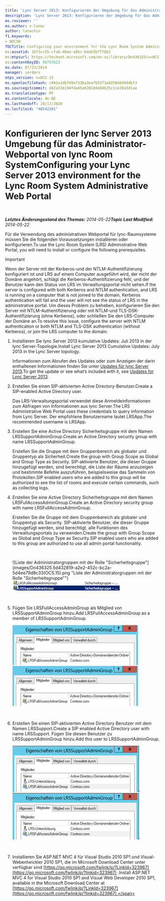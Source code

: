 ```yaml
---
title: 'Lync Server 2013: Konfigurieren der Umgebung für das Administrator-Webportal von lync Room System'
description: 'Lync Server 2013: Konfigurieren der Umgebung für das Administrator-Webportal von lync Room System.'
ms.reviewer: ''
ms.author: v-lanac
author: lanachin
f1.keywords:
- NOCSH
TOCTitle: Configuring your environment for the Lync Room System Administrative Web Portal
ms:assetid: 1bf3cc55-cfa8-46ee-a8bc-6dab3bff76b2
ms:mtpsurl: https://technet.microsoft.com/en-us/library/Dn436325(v=OCS.15)
ms:contentKeyID: 56737623
ms.date: 07/23/2014
manager: serdars
mtps_version: v=OCS.15
ms.openlocfilehash: c942e1db799a7336a3eafb5571e82584694ddbf3
ms.sourcegitcommit: d42a21b194f4a45e828188e04b25c1ce28a5d1ae
ms.translationtype: MT
ms.contentlocale: de-DE
ms.lasthandoff: 10/17/2020
ms.locfileid: "48542201"
---
```

# <a name="configuring-your-lync-server-2013-environment-for-the-lync-room-system-administrative-web-portal"></a><span data-ttu-id="63d6f-103">Konfigurieren der lync Server 2013 Umgebung für das Administrator-Webportal von lync Room System</span><span class="sxs-lookup"><span data-stu-id="63d6f-103">Configuring your Lync Server 2013 environment for the Lync Room System Administrative Web Portal</span></span>

<div data-xmlns="http://www.w3.org/1999/xhtml">

<div class="topic" data-xmlns="http://www.w3.org/1999/xhtml" data-msxsl="urn:schemas-microsoft-com:xslt" data-cs="https://msdn.microsoft.com/">

<div data-asp="https://msdn2.microsoft.com/asp">



</div>

<div id="mainSection">

<div id="mainBody">

<span> </span>

<span data-ttu-id="63d6f-104">_**Letztes Änderungsstand des Themas:** 2014-05-22_</span><span class="sxs-lookup"><span data-stu-id="63d6f-104">_**Topic Last Modified:** 2014-05-22_</span></span>

<span data-ttu-id="63d6f-105">Für die Verwendung des administrativen Webportal für lync-Raumsysteme müssen Sie die folgenden Voraussetzungen installieren oder konfigurieren.</span><span class="sxs-lookup"><span data-stu-id="63d6f-105">To use the Lync Room System (LRS) Administrative Web Portal, you will need to install or configure the following prerequisites.</span></span>

<div>


> [!IMPORTANT]  
> <span data-ttu-id="63d6f-106">Wenn der Server mit der Kerberos-und der NTLM-Authentifizierung konfiguriert ist und LRS auf einem Computer ausgeführt wird, der nicht der Domäne angehört, schlägt die Kerberos-Authentifizierung fehl, und der Benutzer kann den Status von LRS im Verwaltungsportal nicht sehen.</span><span class="sxs-lookup"><span data-stu-id="63d6f-106">If the server is configured with both Kerberos and NTLM authentication, and LRS is running on a computer that is not joined to the domain, Kerberos authentication will fail and the user will not see the status of LRS in the administrative portal.</span></span> <span data-ttu-id="63d6f-107">Um dieses Problem zu beheben, konfigurieren Sie den Server mit NTLM-Authentifizierung oder mit NTLM-und TLS-DSK-Authentifizierung (ohne Kerberos), oder schließen Sie den LRS-Computer der Domäne an.</span><span class="sxs-lookup"><span data-stu-id="63d6f-107">To resolve this issue, configure the server with NTLM authentication or both NTLM and TLS-DSK authentication (without Kerberos), or join the LRS computer to the domain.</span></span>



</div>

1.  <span data-ttu-id="63d6f-108">Installieren Sie lync Server 2013 kumulative Updates: Juli 2013 in der lync Server-Topologie.</span><span class="sxs-lookup"><span data-stu-id="63d6f-108">Install Lync Server 2013 Cumulative Updates: July 2013 in the Lync Server topology.</span></span>
    
    <span data-ttu-id="63d6f-109">Informationen zum Abrufen des Updates oder zum Anzeigen der darin enthaltenen Informationen finden Sie unter [Updates für lync Server 2013](https://go.microsoft.com/fwlink/p/?linkid=323959).</span><span class="sxs-lookup"><span data-stu-id="63d6f-109">To get the update or see what’s included with it, see [Updates for Lync Server 2013](https://go.microsoft.com/fwlink/p/?linkid=323959).</span></span>

2.  <span data-ttu-id="63d6f-110">Erstellen Sie einen SIP-aktivierten Active Directory-Benutzer.</span><span class="sxs-lookup"><span data-stu-id="63d6f-110">Create a SIP-enabled Active Directory user.</span></span>
    
    <span data-ttu-id="63d6f-111">Das LRS-Verwaltungsportal verwendet diese Anmeldeinformationen zum Abfragen von Informationen aus lync Server.</span><span class="sxs-lookup"><span data-stu-id="63d6f-111">The LRS Administrative Web Portal uses these credentials to query information from Lync Server.</span></span> <span data-ttu-id="63d6f-112">Der empfohlene Benutzername lautet LRSApp.</span><span class="sxs-lookup"><span data-stu-id="63d6f-112">The recommended username is LRSApp.</span></span>

3.  <span data-ttu-id="63d6f-113">Erstellen Sie eine Active Directory Sicherheitsgruppe mit dem Namen LRSSupportAdminGroup.</span><span class="sxs-lookup"><span data-stu-id="63d6f-113">Create an Active Directory security group with name LRSSupportAdminGroup.</span></span>
    
    <span data-ttu-id="63d6f-114">Erstellen Sie die Gruppe mit dem Gruppenbereich als globaler und Gruppentyp als Sicherheit.</span><span class="sxs-lookup"><span data-stu-id="63d6f-114">Create the group with Group Scope as Global and Group Type as Security.</span></span> <span data-ttu-id="63d6f-115">SIP-aktivierte Benutzer, die dieser Gruppe hinzugefügt werden, sind berechtigt, die Liste der Räume anzuzeigen und bestimmte Befehle auszuführen, beispielsweise das Sammeln von Protokollen.</span><span class="sxs-lookup"><span data-stu-id="63d6f-115">SIP enabled users who are added to this group will be authorized to see the list of rooms and execute certain commands, such as collecting logs.</span></span>

4.  <span data-ttu-id="63d6f-116">Erstellen Sie eine Active Directory Sicherheitsgruppe mit dem Namen LRSFullAccessAdminGroup.</span><span class="sxs-lookup"><span data-stu-id="63d6f-116">Create an Active Directory security group with name LRSFullAccessAdminGroup.</span></span>
    
    <span data-ttu-id="63d6f-117">Erstellen Sie die Gruppe mit dem Gruppenbereich als globaler und Gruppentyp als Security. SIP-aktivierte Benutzer, die dieser Gruppe hinzugefügt werden, sind berechtigt, alle Funktionen des Verwaltungsportals zu verwenden.</span><span class="sxs-lookup"><span data-stu-id="63d6f-117">Create the group with Group Scope as Global and Group Type as Security.SIP enabled users who are added to this group are authorized to use all admin portal functionality.</span></span>
    
     
    
    <span data-ttu-id="63d6f-118">![Liste der Administratorgruppen mit der Rolle "Sicherheitsgruppe"](images/Dn436325.5d432819-a2e2-452c-bc2a-5d4ee79d8c33(OCS.15).png "Liste der Administratorgruppen mit der Rolle "Sicherheitsgruppe"")</span><span class="sxs-lookup"><span data-stu-id="63d6f-118">![List of Admin Groups with security group role](images/Dn436325.5d432819-a2e2-452c-bc2a-5d4ee79d8c33(OCS.15).png "List of Admin Groups with security group role")</span></span>  
    
     

5.  <span data-ttu-id="63d6f-119">Fügen Sie LRSFullAccessAdminGroup als Mitglied von LRSSupportAdminGroup hinzu.</span><span class="sxs-lookup"><span data-stu-id="63d6f-119">Add LRSFullAccessAdminGroup as a member of LRSSupportAdminGroup.</span></span>
    
    <span data-ttu-id="63d6f-120">![LRSSupportAdminGroup-Eigenschaften-Mitgliederseite](images/Dn436325.91a4a28a-cacf-4ef6-aac1-915ec41c9648(OCS.15).png "LRSSupportAdminGroup-Eigenschaften-Mitgliederseite")</span><span class="sxs-lookup"><span data-stu-id="63d6f-120">![LRSSupportAdminGroup Properties Members page](images/Dn436325.91a4a28a-cacf-4ef6-aac1-915ec41c9648(OCS.15).png "LRSSupportAdminGroup Properties Members page")</span></span>  
    
     

6.  <span data-ttu-id="63d6f-121">Erstellen Sie einen SIP-aktivierten Active Directory Benutzer mit dem Namen LRSSupport.</span><span class="sxs-lookup"><span data-stu-id="63d6f-121">Create a SIP enabled Active Directory user with name LRSSupport.</span></span> <span data-ttu-id="63d6f-122">Fügen Sie diesen Benutzer zu LRSSupportAdminGroup hinzu.</span><span class="sxs-lookup"><span data-stu-id="63d6f-122">Add this user to LRSSupportAdminGroup.</span></span>
    
    <span data-ttu-id="63d6f-123">![LRSSupportAdminGroup-Eigenschaften-Mitgliederseite](images/Dn436325.7638055d-22ac-4909-914d-1966f5623909(OCS.15).png "LRSSupportAdminGroup-Eigenschaften-Mitgliederseite")</span><span class="sxs-lookup"><span data-stu-id="63d6f-123">![LRSSupportAdminGroup Properties Members page](images/Dn436325.7638055d-22ac-4909-914d-1966f5623909(OCS.15).png "LRSSupportAdminGroup Properties Members page")</span></span>  
    
     

7.  <span data-ttu-id="63d6f-124">Installieren Sie ASP.NET MVC 4 für Visual Studio 2010 SP1 und Visual-Webentwickler 2010 SP1, die im Microsoft Download Center unter verfügbar sind [https://go.microsoft.com/fwlink/p/?LinkId=323967](https://go.microsoft.com/fwlink/p/?linkid=323967) .</span><span class="sxs-lookup"><span data-stu-id="63d6f-124">Install ASP.NET MVC 4 for Visual Studio 2010 SP1 and Visual Web Developer 2010 SP1, available in the Microsoft Download Center at [https://go.microsoft.com/fwlink/p/?LinkId=323967](https://go.microsoft.com/fwlink/p/?linkid=323967).</span></span>

</div>

<span> </span>

</div>

</div>

</div>

